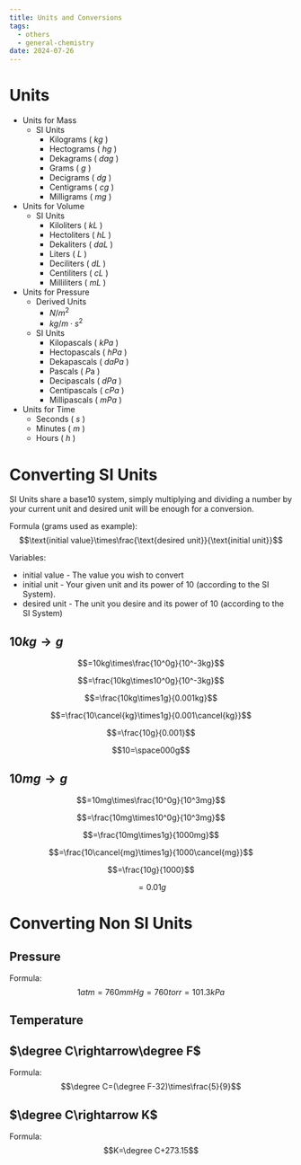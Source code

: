 ```yaml
---
title: Units and Conversions
tags:
  - others
  - general-chemistry
date: 2024-07-26
---
```

# Units 
- Units for Mass
	- SI Units
		- Kilograms ( $kg$ )
		- Hectograms ( $hg$ )
		- Dekagrams ( $dag$ )
		- Grams ( $g$ )
		- Decigrams ( $dg$ )
		- Centigrams ( $cg$ )
		- Milligrams ( $mg$ )
- Units for Volume
	- SI Units
		- Kiloliters ( $kL$ )
		- Hectoliters ( $hL$ )
		- Dekaliters ( $daL$ )
		- Liters ( $L$ )
		- Deciliters ( $dL$ )
		- Centiliters ( $cL$ )
		- Milliliters ( $mL$ )
- Units for Pressure
	- Derived Units
		- $N/m^2$
		- $kg/m\cdot s^2$
	- SI Units
		- Kilopascals ( $kPa$ )
		- Hectopascals ( $hPa$ )
		- Dekapascals ( $daPa$ )
		- Pascals ( $P$a )
		- Decipascals ( $dPa$ )
		- Centipascals ( $cPa$ )
		- Millipascals ( $mPa$ )
- Units for Time
	- Seconds ( $s$ )
	- Minutes ( $m$ )
	- Hours ( $h$ )

# Converting SI Units
SI Units share a base10 system, simply multiplying and dividing a number by your current unit and desired unit will be enough for a conversion.

Formula (grams used as example): $$\text{initial value}\times\frac{\text{desired unit}}{\text{initial unit}}$$

Variables: 
- $\text{initial value}$ - The value you wish to convert
- $\text{initial unit}$ - Your given unit and its power of 10 (according to the SI System).
- $\text{desired unit}$ - The unit you desire and its power of 10 (according to the SI System)

## $10kg\rightarrow g$
$$=10kg\times\frac{10^0g}{10^-3kg}$$

$$=\frac{10kg\times10^0g}{10^-3kg}$$

$$=\frac{10kg\times1g}{0.001kg}$$

$$=\frac{10\cancel{kg}\times1g}{0.001\cancel{kg}}$$

$$=\frac{10g}{0.001}$$

$$10=\space000g$$


## $10mg\rightarrow g$
$$=10mg\times\frac{10^0g}{10^3mg}$$

$$=\frac{10mg\times10^0g}{10^3mg}$$

$$=\frac{10mg\times1g}{1000mg}$$

$$=\frac{10\cancel{mg}\times1g}{1000\cancel{mg}}$$

$$=\frac{10g}{1000}$$

$$=0.01g$$
# Converting Non SI Units
## Pressure
Formula: $$1atm=760mmHg=760torr=101.3kPa$$
## Temperature
## $\degree C\rightarrow\degree F$ 
Formula: $$\degree C=(\degree F-32)\times\frac{5}{9}$$
## $\degree C\rightarrow K$
Formula: $$K=\degree C+273.15$$


